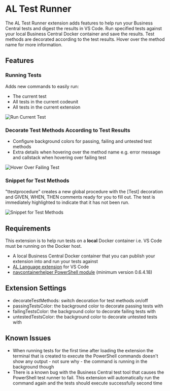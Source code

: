 # AL Test Runner

The AL Test Runner extension adds features to help run your Business Central tests and digest the results in VS Code. Run specified tests against your local Business Central Docker container and save the results. Test methods are decorated according to the test results. Hover over the method name for more information.

## Features

### Running Tests
Adds new commands to easily run:
- The current test
- All tests in the current codeunit
- All tests in the current extension

![Run Current Test](https://jpearsondotblog.files.wordpress.com/2019/11/run-current-test.gif)

### Decorate Test Methods According to Test Results
- Configure background colors for passing, failing and untested test methods
- Extra details when hovering over the method name e.g. error message and callstack when hovering over failing test

![Hover Over Failing Test](https://jpearsondotblog.files.wordpress.com/2019/11/hover-over-failing-test.gif)

### Snippet for Test Methods
"ttestprocedure" creates a new global procedure with the [Test] decoration and GIVEN, WHEN, THEN comments ready for you to fill out. The test is immediately highlighted to indicate that it has not been run.

![Snippet for Test Methods](https://jpearsondotblog.files.wordpress.com/2019/11/test-procedure-snippet.gif)

## Requirements
This extension is to help run tests on a **local** Docker container i.e. VS Code must be running on the Docker host.
- A local Business Central Docker container that you can publish your extension into and run your tests against
- [AL Language extension](https://marketplace.visualstudio.com/items?itemName=ms-dynamics-smb.al) for VS Code
- [navcontainerhelper PowerShell module](https://freddysblog.com/category/navcontainerhelper/) (minimum version 0.6.4.18)

## Extension Settings
- decorateTestMethods: switch decoration for test methods on/off
- passingTestsColor: the background color to decorate passing tests with
- failingTestsColor: the background color to decorate failing tests with
- untestedTestsColor: the background color to decorate untested tests with

## Known Issues
- When running tests for the first time after loading the extension the terminal that is created to execute the PowerShell commands doesn't show any output - not sure why - the command is running in the background though
- There is a known bug with the Business Central test tool that causes the PowerShell test runner to fail. This extension will automatically run the command again and the tests should execute successfully second time